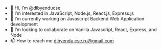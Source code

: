 - 👋 Hi, I’m @dibyenducse
- 👀 I’m interested in JavaScript, Node.js, React.js, Express.js
- 🌱 I’m currently working on Javascript Backend Web Application development
- 💞️ I’m looking to collaborate on Vanilla Javascript, React, Express, and Node
- 📫 How to reach me dibyendu.cse.ru@gmail.com

<!---
dibyenducse/dibyenducse is a ✨ special ✨ repository because its `README.md` (this file) appears on your GitHub profile.
You can click the Preview link to take a look at your changes.
--->
